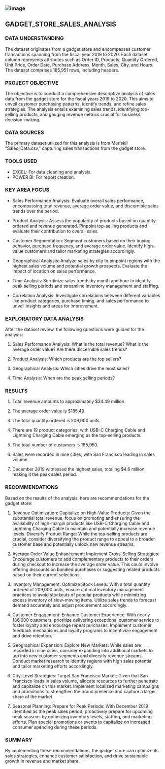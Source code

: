 ### ![image](https://github.com/Chiikar/Sales_Analysis_Meriskill/assets/156119801/3475b5bc-fba6-4431-bc08-d47fbcb8bfbf)


## GADGET_STORE_SALES_ANALYSIS



### DATA UNDERSTANDING 
The dataset originates from a gadget store and encompasses customer transactions spanning from the fiscal year 2019 to 2020. Each dataset column represents attributes such as Order ID, Products, Quantity Ordered, Unit Price, Order Date, Purchase Address, Month, Sales, City, and Hours. The dataset comprises 185,951 rows, including headers.


### PROJECT OBJECTIVE 
The objective is to conduct a comprehensive descriptive analysis of sales data from the gadget store for the fiscal years 2019 to 2020. This aims to unveil customer purchasing patterns, identify trends, and refine sales strategies. The analysis entails examining sales trends, identifying top-selling products, and gauging revenue metrics crucial for business decision-making.


### DATA SOURCES 
The primary dataset utilized for this analysis is from Meriskill "Sales_Data.csv," capturing sales transactions from the gadget store.


### TOOLS USED

- EXCEL: For data cleaning and analysis.
- POWER BI: For report creation.


### KEY AREA FOCUS

- Sales Performance Analysis: Evaluate overall sales performance, encompassing total revenue, average order value, and discernible sales trends over the period.

- Product Analysis: Assess the popularity of products based on quantity ordered and revenue generated. Pinpoint top-selling products and evaluate their contribution to overall sales.


- Customer Segmentation: Segment customers based on their buying behavior, purchase frequency, and average order value. Identify high-value customers and tailor marketing strategies accordingly.

- Geographical Analysis: Analyze sales by city to pinpoint regions with the highest sales volume and potential growth prospects. Evaluate the impact of location on sales performance.


- Time Analysis: Scrutinize sales trends by month and hour to identify peak selling periods and streamline inventory management and staffing.

- Correlation Analysis: Investigate correlations between different variables like product categories, purchase timing, and sales performance to unveil insights and areas for improvement.



### EXPLORATORY DATA ANALYSIS

After the dataset review, the following questions were guided for the analysis:
1.	Sales Performance Analysis:
What is the total revenue?
What is the average order value?
Are there discernible sales trends?

2.	Product Analysis:
Which products are the top sellers?
3.	Geographical Analysis:
Which cities drive the most sales?
4.	Time Analysis:
When are the peak selling periods?


### RESULTS
1.	Total revenue amounts to approximately $34.49 million.

2.	The average order value is $185.49.


3.	The total quantity ordered is 209,000 units.

4.	There are 19 product categories, with USB-C Charging Cable and Lightning Charging Cable emerging as the top-selling products.


5.	The total number of customers is 185,950.

6.	Sales were recorded in nine cities, with San Francisco leading in sales volume.


7.	December 2019 witnessed the highest sales, totaling $4.6 million, making it the peak sales period.



### RECOMMENDATIONS 

Based on the results of the analysis, here are recommendations for the gadget store:

1.	Revenue Optimization:
Capitalize on High-Value Products: Given the substantial total revenue, focus on promoting and ensuring the availability of high-margin products like USB-C Charging Cable and Lightning Charging Cable to maintain and potentially increase revenue levels.
Diversify Product Range: While the top-selling products are crucial, consider diversifying the product range to appeal to a broader customer base and potentially unlock new revenue streams.

2.	Average Order Value Enhancement:
Implement Cross-Selling Strategies: Encourage customers to add complementary products to their orders during checkout to increase the average order value. This could involve offering discounts on bundled purchases or suggesting related products based on their current selections.

3.	Inventory Management:
Optimize Stock Levels: With a total quantity ordered of 209,000 units, ensure optimal inventory management practices to avoid stockouts of popular products while minimizing excess inventory of slow-moving items. Utilize sales trends to forecast demand accurately and adjust procurement accordingly.

4.	Customer Engagement:
Enhance Customer Experience: With nearly 186,000 customers, prioritize delivering exceptional customer service to foster loyalty and encourage repeat purchases. Implement customer feedback mechanisms and loyalty programs to incentivize engagement and drive retention.

5.	Geographical Expansion:
Explore New Markets: While sales are recorded in nine cities, consider expanding into additional markets to tap into new customer segments and diversify revenue streams. Conduct market research to identify regions with high sales potential and tailor marketing efforts accordingly.

6.	City-Level Strategies:
Target San Francisco Market: Given that San Francisco leads in sales volume, allocate resources to further penetrate and capitalize on this market. Implement localized marketing campaigns and promotions to strengthen the brand presence and capture a larger share of the market.

7.	Seasonal Planning:
Prepare for Peak Periods: With December 2019 identified as the peak sales period, proactively prepare for upcoming peak seasons by optimizing inventory levels, staffing, and marketing efforts. Plan special promotions or events to capitalize on increased consumer spending during these periods.


### SUMMARY
By implementing these recommendations, the gadget store can optimize its sales strategies, enhance customer satisfaction, and drive sustainable growth in revenue and market share.





